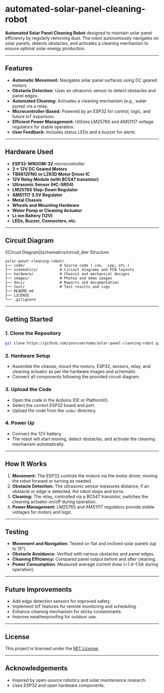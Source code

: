 # automated-solar-panel-cleaning-robot

**Automated Solar Panel Cleaning Robot** designed to maintain solar panel efficiency by regularly removing dust. The robot autonomously navigates on solar panels, detects obstacles, and activates a cleaning mechanism to ensure optimal solar energy production.

---

## Features

- **Automatic Movement:** Navigates solar panel surfaces using DC geared motors.
- **Obstacle Detection:** Uses an ultrasonic sensor to detect obstacles and panel edges.
- **Automated Cleaning:** Activates a cleaning mechanism (e.g., water pump) via a relay.
- **Microcontroller-Based:** Powered by an ESP32 for control, logic, and future IoT expansion.
- **Efficient Power Management:** Utilizes LM2576S and AMS1117 voltage regulators for stable operation.
- **User Feedback:** Includes status LEDs and a buzzer for alerts.

---

## Hardware Used

- **ESP32-WROOM-32** microcontroller
- **2 × 12V DC Geared Motors**
- **TB6612FNG or L293D Motor Driver IC**
- **12V Relay Module (with BC547 transistor)**
- **Ultrasonic Sensor (HC-SR04)**
- **LM2576S Step-Down Regulator**
- **AMS1117 3.3V Regulator**
- **Metal Chassis**
- **Wheels and Mounting Hardware**
- **Water Pump or Cleaning Actuator**
- **Li-ion Battery (12V)**
- **LEDs, Buzzer, Connectors, etc.**

---

## Circuit Diagram

![Circuit Diagram](schematics/circuit_dier Structure

```
solar-panel-cleaning-robot/
├── code/                # Source code (.ino, .cpp, etc.)
├── schematics/          # Circuit diagrams and PCB layouts
├── hardware/            # Chassis and mechanical designs
├── images/              # Photos and demo images
├── docs/                # Reports and documentation
├── test/                # Test results and logs
├── README.md
├── LICENSE
└── .gitignore
```

---

## Getting Started

### 1. **Clone the Repository**
```bash
git clone https://github.com/yourusername/solar-panel-cleaning-robot.git
```

### 2. **Hardware Setup**
- Assemble the chassis, mount the motors, ESP32, sensors, relay, and cleaning actuator as per the hardware images and schematic.
- Connect all components following the provided circuit diagram.

### 3. **Upload the Code**
- Open the code in the Arduino IDE or PlatformIO.
- Select the correct ESP32 board and port.
- Upload the code from the `code/` directory.

### 4. **Power Up**
- Connect the 12V battery.
- The robot will start moving, detect obstacles, and activate the cleaning mechanism automatically.

---

## How It Works

1. **Movement:** The ESP32 controls the motors via the motor driver, moving the robot forward or turning as needed.
2. **Obstacle Detection:** The ultrasonic sensor measures distance; if an obstacle or edge is detected, the robot stops and turns.
3. **Cleaning:** The relay, controlled via a BC547 transistor, switches the cleaning actuator on/off during operation.
4. **Power Management:** LM2576S and AMS1117 regulators provide stable voltages for motors and logic.

---

## Testing

- **Movement and Navigation:** Tested on flat and inclined solar panels (up to 15°).
- **Obstacle Avoidance:** Verified with various obstacles and panel edges.
- **Cleaning Efficiency:** Compared panel output before and after cleaning.
- **Power Consumption:** Measured average current draw (~1.4–1.5A during operation).

---

## Future Improvements

- Add edge detection sensors for improved safety.
- Implement IoT features for remote monitoring and scheduling.
- Enhance cleaning mechanism for sticky contaminants.
- Improve weatherproofing for outdoor use.

---

## License

This project is licensed under the [MIT License](LICENSE).

---

## Acknowledgements

- Inspired by open-source robotics and solar maintenance research.
- Uses ESP32 and open hardware components.
